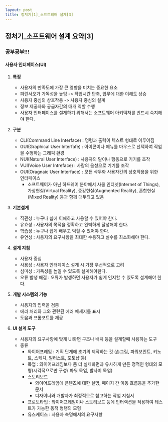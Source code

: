```yaml
---
layout: post
title: 정처기[1]_소프트웨어 설계[3]
---
```


## 정처기_소프트웨어 설계 요약[3]
### 공부공부!!!




#### 사용자 인터페이스(UI)
1. __특징__
    - 사용자의 만족도에 가장 큰 영향을 미치는 중요한 요소
    - 펴린서오가 가독성을 높임 -> 작업시간 단축, 업무에 대한 이해도 상승
    - 사용자 중심의 상호작용 -> 사용자 중심의 설계
    - 정보 제공자와 공급자간의 매개 역할 수행
    - 사용자 인터페이스를 설계하기 위해서는 소프트웨어 아키텍쳐를 반드시 숙지해야 한다.

2. __구분__
    - CLI(Command Line Interface) : 명령과 출력이 텍스트 형태로 이루어짐
    - GUI(Graphical User Interfafe) : 아이콘이나 메뉴를 마우스로 선택하여 작업을 수행하는 그래픽 환경
    - NUI(Natural User Interface) : 사용자의 말이나 행동으로 기기를 조작
    - VUI(Voice User Intreface) : 사람의 음성으로 기기를 조작
    - OUI(Oragnaic User Interface) : 모든 삭무롸 사용자간의 상호작용을 위한 인터페이스
        - 소프트웨어가 아닌 하드웨어 분야에서 사물 인터넷(Internet of Things), 가상현실(Virtual Reality), 증강현실(Augmented Reality), 혼합현실(Mixed Reality) 등과 함께 대두되고 있음 

3. __기본설계__
    - 직관성 : 누구나 쉽에 이해하고 사용할 수 있어야 한다.
    - 유효성 : 사용자의 목적을 정확하고 완벽하게 달성해야 한다.
    - 학습성 : 누구나 쉽게 배우고 익힐 수 있어야 한다.
    - 유연성 : 사용자의 요구사항을 최대한 수용하고 실수를 최소화해야 한다.
4. __설계 지침__
    - 사용자 중심 
    - 사용성 : 사용자 인터페이스 설계 시 가장 우선적으로 고려
    - 심미성 : 가독성을 높일 수 있도록 설계해야한다.
    - 오류 발생 해결 : 오류가 발생하면 사용자가 쉽게 인지할 수 있도록 설계해야 한다.
5. __개발 시스템의 기능__
    - 사용자의 입력을 검증
    - 에러 처리와 그와 관련된 에러 메세지를 표시
    - 도움과 프롬포트를 제공 
6. __UI 설계 도구__
    - 사용자의 요구사항에 맞게 UI화면 구조나 배치 등을 설계할때 사용하는 도구
    - 종류
        - 와이어프레임 : 기획 단계에 초기의 제작하는 것 (손그림, 파워보인트, 키노트, 스케치, 일러스트, 포토샵 등)
        - 목업 : 와이어프레임보다 좀 더 실제화면과 유사하게 만든 정적인 형태의 모형(시각적으로만 구성/ 파워 목업, 발사미 목업)
        - 스토리보드 
            - 와이어프레임에 콘텐츠에 대한 설명, 페이지 간 이동 흐름등을 추가한 문서
            - 디자이너와 개발자가 최정적으로 참고하는 작업 지침서
        - 프로토타입 : 와이어프레임이나 스토리보드 등에 인터랙션을 적용하여 테스트가 가능한 동적 형탱의 모형
        - 유스케이스 : 사용자 측명에서의 요구사항










